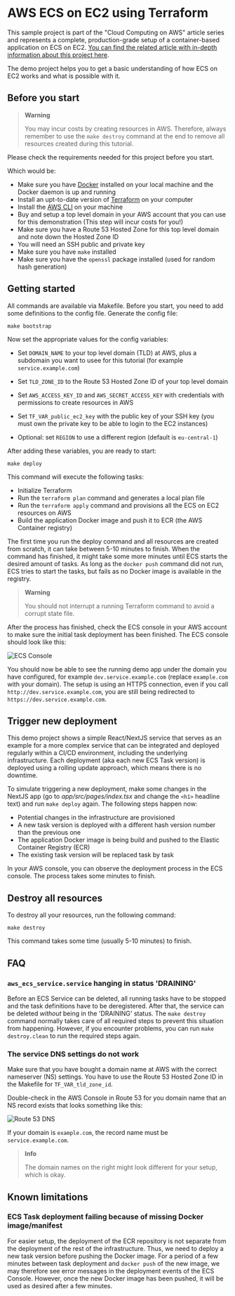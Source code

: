 # AWS ECS on EC2 using Terraform

This sample project is part of the "Cloud Computing on AWS" article series and represents a complete, production-grade 
setup of a container-based application on ECS on EC2. [You can find the related article with in-depth 
information about this project here](https://nexgeneerz.io/aws-computing-with-ecs-ec2-terraform/).

The demo project helps you to get a basic understanding of how ECS on EC2 works and what is possible with it. 

## Before you start

> **Warning**
> 
> You may incur costs by creating resources in AWS. Therefore, always remember to use the `make destroy` command at the end to remove all resources created during this tutorial.

Please check the requirements needed for this project before you start. 

Which would be:

- Make sure you have [Docker](http://docker.com) installed on your local machine and the Docker daemon is up and running
- Install an upt-to-date version of [Terraform](http://terraform.io) on your computer
- Install the [AWS CLI](https://docs.aws.amazon.com/cli/latest/userguide/getting-started-install.html) on your machine
- Buy and setup a top level domain in your AWS account that you can use for this demonstration (This step will incur costs for you!)
- Make sure you have a Route 53 Hosted Zone for this top level domain and note down the Hosted Zone ID
- You will need an SSH public and private key 
- Make sure you have `make` installed
- Make sure you have the `openssl` package installed (used for random hash generation)

## Getting started

All commands are available via Makefile. Before you start, you need to add some definitions to the config file.
Generate the config file:

`make bootstrap`

Now set the appropriate values for the config variables:
- Set `DOMAIN_NAME` to your top level domain (TLD) at AWS, plus a subdomain you want to usee for this tutorial (for example `service.example.com`)
- Set `TLD_ZONE_ID` to the Route 53 Hosted Zone ID of your top level domain
- Set `AWS_ACCESS_KEY_ID` and `AWS_SECRET_ACCESS_KEY` with credentials with permissions to create resources in AWS
- Set `TF_VAR_public_ec2_key` with the public key of your SSH key (you must own the private key to be able to login to the EC2 instances)

- Optional: set `REGION` to use a different region (default is `eu-central-1`)

After adding these variables, you are ready to start:

```shell
make deploy
```

This command will execute the following tasks:

- Initialize Terraform
- Run the `terraform plan` command and generates a local plan file
- Run the `terraform apply` command and provisions all the ECS on EC2 resources on AWS
- Build the application Docker image and push it to ECR (the AWS Container registry)

The first time you run the deploy command and all resources are created from scratch, it can take between 5-10 minutes to finish.
When the command has finished, it might take some more minutes until ECS starts the desired amount of tasks. As long as 
the `docker push` command did not run, ECS tries to start the tasks, but fails as no Docker image is available in the registry.

> **Warning**
> 
> You should not interrupt a running Terraform command to avoid a corrupt state file.

After the process has finished, check the ECS console in your AWS account to make sure the initial task deployment has 
been finished. The ECS console should look like this:

![ECS Console](docs/ecs-console.png)

You should now be able to see the running demo app under the domain you have configured, for example 
`dev.service.example.com` (replace `example.com` with your domain). The setup is using an HTTPS connection, even if you 
call `http://dev.service.example.com`, you are still being redirected to `https://dev.service.example.com`.

## Trigger new deployment

This demo project shows a simple React/NextJS service that serves as an example for a more complex service that can be 
integrated and deployed regularly within a CI/CD environment, including the underlying infrastructure. Each deployment 
(aka each new ECS Task version) is deployed using a rolling update approach, which means there is no downtime. 

To simulate triggering a new deployment, make some changes in the NextJS app (go to _app/src/pages/index.tsx_ and change the `<h1>` headline text) 
and run `make deploy` again. The following steps happen now:

- Potential changes in the infrastructure are provisioned
- A new task version is deployed with a different hash version number than the previous one
- The application Docker image is being build and pushed to the Elastic Container Registry (ECR)
- The existing task version will be replaced task by task

In your AWS console, you can observe the deployment process in the ECS console. The process takes some minutes to finish.

## Destroy all resources

To destroy all your resources, run the following command:
```shell
make destroy
```
This command takes some time (usually 5-10 minutes) to finish.

## FAQ

### `aws_ecs_service.service` hanging in status 'DRAINING'

Before an ECS Service can be deleted, all running tasks have to be stopped and the task definitions have to be deregistered. 
After that, the service can be deleted _without_ being in the 'DRAINING' status. The `make destroy` command normally takes 
care of all required steps to prevent this situation from happening. However, if you encounter problems, you can run `make destroy.clean` 
to run the required steps again. 

### The service DNS settings do not work

Make sure that you have bought a domain name at AWS with the correct nameserver (NS) settings. You have to use the 
Route 53 Hosted Zone ID in the Makefile for `TF_VAR_tld_zone_id`. 

Double-check in the AWS Console in Route 53 for you domain name that an NS record exists that looks something like this:

![Route 53 DNS](docs/dns.png)

If your domain is `example.com`, the record name must be `service.example.com`.  

> **Info**
> 
> The domain names on the right might look different for your setup, which is okay.

## Known limitations

### ECS Task deployment failing because of missing Docker image/manifest

For easier setup, the deployment of the ECR repository is not separate from the deployment of the rest of the infrastructure. Thus, we need to deploy a new task version before pushing the Docker image. For a period of a few minutes between task deployment and `docker push` of the new image, we may therefore see error messages in the deployment events of the ECS Console. However, once the new Docker image has been pushed, it will be used as desired after a few minutes.
